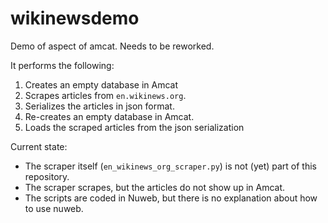 wikinewsdemo
============

Demo of aspect of amcat. Needs to be reworked.

It performs the following:

1. Creates an empty database in Amcat
2. Scrapes articles from `en.wikinews.org`.
3. Serializes the articles in json format.
4. Re-creates an empty database in Amcat.
5. Loads the scraped articles from the json serialization

Current state:

- The scraper itself (`en_wikinews_org_scraper.py`) is not (yet) part of this repository.
- The scraper scrapes, but the articles do not show up in Amcat.
- The scripts are coded in Nuweb, but there is no explanation about how to use nuweb.

